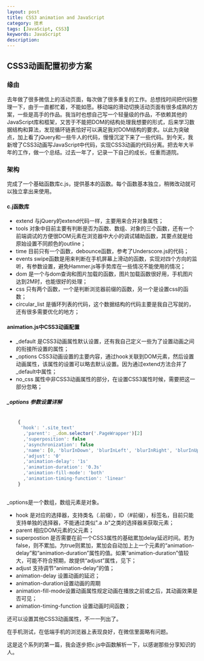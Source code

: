 ```yaml
---
layout: post
title: CSS3 animation and JavaScript
category: 技术
tags: [JavaScipt, CSS3]
keywords: JavaScript
description: 
---
```



## CSS3动画配置初步方案

### 缘由

去年做了很多微信上的活动页面，每次做了很多重复的工作。总想找时间把代码整理一下，由于一直都忙着，不能如愿。移动端的滑动切换活动页面有很多成熟的方案，一些是高手的作品。我当时也想自己写一个轻量级的作品，不依赖其他的JavaScript库和框架，又苦于不能把DOM的结构处理我想要的形式，后来学习数据结构和算法，发现循环链表恰好可以满足我对DOM结构的要求。以此为突破点，加上看了jQuery和一些牛人的代码，慢慢沉淀下来了一些代码。到今天，我新增了CSS3动画写JavaScript中代码，实现CSS3动画的代码分离。把去年大半年的工作，做一个总结。过去一年了，记录一下自己的成长，任重而道院。


### 架构
完成了一个基础函数库c.js，提供基本的函数。每个函数基本独立，稍微改动就可以独立拿出来使用。

#### c.j函数库

- extend  与jQuery的extend代码一样，主要用来合并对象属性；
- tools   对象中目前主要有判断是否为函数、数组、对象的三个函数，还有一个前端调试的方便很DOM元素在浏览器中大小的调试辅助函数，其要点就是给原始设置不同颜色的outline；
- time    目前只有一个函数，debounce函数，参考了Underscore.js的代码；
- events  swipe函数是用来判断在手机屏幕上滑动的函数，实现对四个方向的监听，有参数设置，避免Hammer.js等手势库在一些情况不能使用的情况；
- dom     是一个与dom查询和图片加载的函数，图片加载函数很好用，手机图片达到2M时，也能很好的处理；
- css     只有两个函数，一个是判断浏览器前缀的函数，另一个是设置css的函数；
- circular_list 是循环列表的代码，这个数据结构的代码主要是我自己写就的，还有很多需要优化的地方；


#### animation.js中CSS3动画配置

- _default  是CSS3动画属性默认设置，还有我自己定义一些为了设置动画之间的衔接所设置的属性；
- _options  CSS3动画设置的主要内容，通过hook关联到DOM元素，然后设置动画属性，该属性的设置可以略去默认设置。因为通过extend方法合并了_default中属性；
- no_css    属性中非CSS3动画属性的部分，在设置CSS3属性时候，需要把这一部分忽略；


##### _options 参数设置详解

```javascript

    {
     'hook': '.site_text'
      ,'parent': _.dom.selector('.PageWrapper')[2]
      ,'superposition': false
      ,'asynchronization': false
      ,'name': [0, 'blurInDown', 'blurInLeft', 'blurInRight', 'blurInUp']
      ,'adjust': '0'
      ,'animation-delay': '1s'
      ,'animation-duration': '0.3s'
      ,'animation-fill-mode': 'both'
      ,'animation-timing-function': 'linear' 
    }
    
```

_options是一个数组，数组元素是对象。

- hook              是对应的选择器，支持类名（.前缀），ID（#前缀），标签名，目前只能支持单独的选择器，不能通过类似".a .b"之类的选择器来获取元素；
- parent            相应DOM元素的父元素；
- superpostion      是否需要在前一个CSS3属性的基础累加delay延迟时间。若为false，则不累加。为true则累加，累加会自动加上上一个元素的“animation-delay”和“animation-duration”属性的值。如果“animation-duration”值较大，可能不符合预期，故提供“adjust”属性，见下；
- adjust            支持调节“animation-delay”的值；
- animation-delay   设置动画的延迟；
- animation-duration设置动画的周期
- animation-fill-mode设置动画属性规定动画在播放之前或之后，其动画效果是否可见；
- animation-timing-function 设置动画时间函数；


还可以设置其他CSS3动画属性，不一一列出了。

在手机测试，在低端手机的浏览器上表现良好，在微信里面略有问题。

这是这个系列的第一篇，我会逐步把c.js中函数解析一下，以感谢那些分享知识的人。
